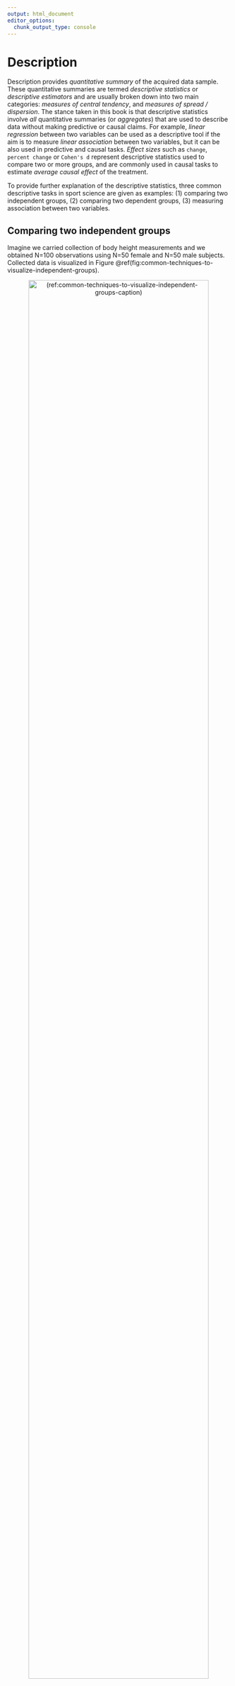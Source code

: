```yaml
---
output: html_document
editor_options: 
  chunk_output_type: console
---
```



# Description

Description provides *quantitative summary* of the acquired data sample. These quantitative summaries are termed *descriptive statistics* or *descriptive estimators* and are usually broken down into two main categories: *measures of central tendency*, and *measures of spread / dispersion*. The stance taken in this book is that descriptive statistics involve *all* quantitative summaries (or *aggregates*) that are used to describe data without making predictive or causal claims. For example, *linear regression* between two variables can be used as a descriptive tool if the aim is to measure *linear association* between two variables, but it can be also used in predictive and causal tasks. *Effect sizes* such as `change`, `percent change` or `Cohen's d` represent descriptive statistics used to compare two or more groups, and are commonly used in causal tasks to estimate *average causal effect* of the treatment.     

To provide further explanation of the descriptive statistics, three common descriptive tasks in sport science are given as examples: (1) comparing two independent groups, (2) comparing two dependent groups, (3) measuring association between two variables.  

## Comparing two independent groups

Imagine we carried collection of body height measurements and we obtained N=100 observations using N=50 female and N=50 male subjects. Collected data is visualized in Figure \@ref(fig:common-techniques-to-visualize-independent-groups). 

<div class="figure" style="text-align: center">
<img src="02-Description_files/figure-html/common-techniques-to-visualize-independent-groups-1.png" alt="(ref:common-techniques-to-visualize-independent-groups-caption)" width="90%" />
<p class="caption">(\#fig:common-techniques-to-visualize-independent-groups)(ref:common-techniques-to-visualize-independent-groups-caption)</p>
</div>
(ref:common-techniques-to-visualize-independent-groups-caption) **Common techniques to visualize independent groups observations**. Before any analysis takes place, it is always a good practice to visualize the data first. Ideally, we want to visualize the complete data set, rather than only provide descriptive summaries, such as means. **A.** Simple scatter-plot with jitter to avoid overlap between the points. **B.** Mean and standard deviation as error bars. **C.** Box-plot. Horizontal line represents median, or 50th percentile, whereas boxes represent 25th and 75th percentile. Vertical lines usually represent min and max, although they can extend up to 1.5xIQR (inter-quartile range) with point outside of that interval plotted as *outliers*. **D.** Violin plots representing double-side density plots with 25th, 50th and 75th percentile lines. **E.** Density plots indicating sample distribution. **F.** Raincloud plot [@allenRaincloudPlotsMultiplatform2019; @allenRaincloudplotsTutorialsCodebase2018] which combine kernel density plots as *clouds* with accompanying 25th, 50th and 75th percentile lines, mean±SD error bars and jittered points as *rain*

Commonly provided descriptive statistics for each group can be found in the Table \@ref(tab:common-descriptive-statistics-or-estimators). `Mean`, `median` and `mode` are common measures of central tendencies. *Standard deviation* (`SD`), *median absolute difference* (`MAD`), *inter-quartile range* (`IQR`), `min`, `max` and `range` are common measures of spread or dispersion. *Percent coefficient of variation* (`% CV`) is also a measure of dispersion, but *standardized*[^standardization_explanation] which allows comparison of variables that are on different scales. *Skewness* (`skew`) is usually described as a measure of a symmetry. A perfectly symmetrical data set will have a skewness of 0. `Kurtosis` measures the tail-heaviness of the distribution. More in depth discussion of descriptive estimators, particularly *robust estimators* [@rousseletDifferencesMeansRobust2017; @wilcoxDataAnalysesWhen2018; @wilcoxGuideRobustStatistical2017; @wilcoxIntroductionRobustEstimation2016] is beyond the topic of this short overview.

[^standardization_explanation]: *Standardization* is the process of putting different variables on the same scale. This allows for easier comparison, as well as graphing using a common axis. For example, variables are usually standardized by using Z-Score ($z_{i} = \frac{x_{i} - \overline{x}}{SD_{x}}$) which has a mean of zero and a standard deviation of 1.  

(ref:common-descriptive-statistics-or-estimators-caption) **Common descriptive statistics or estimators**


Table: (\#tab:common-descriptive-statistics-or-estimators)(ref:common-descriptive-statistics-or-estimators-caption)

|Estimator   |   Male| Female|
|:-----------|------:|------:|
|n           |  50.00|  50.00|
|mean (cm)   | 175.90| 163.18|
|SD (cm)     |   9.32|   8.20|
|% CV        |   5.30|   5.02|
|median (cm) | 176.30| 164.00|
|MAD (cm)    |   9.52|   8.86|
|IQR (cm)    |  11.24|  11.67|
|mode (cm)   | 176.26| 164.94|
|min (cm)    | 154.24| 145.59|
|max (cm)    | 193.90| 181.12|
|range (cm)  |  39.66|  35.53|
|skew        |   0.08|   0.08|
|kurtosis    |  -0.53|  -0.69|

### Sample `mean` as the simplest statistical model

In the [Introduction] of this book, statistical models are defined as "Small Worlds" or simplifications of the complex and uncertain reality. From this perspective, sample `mean` can be considered the simplest statistical model. With this estimator we are representing all of the data points with one quantitative summary (i.e. *aggregate*). However, how do we choose an estimate that represents the sample the best? Estimate that has the minimal *error* is selected as the *optimal* representative. Error is defined using a *loss function* that penalizes difference between the model estimate or prediction ($\hat{y_i}$) and observations ($y_i$) (Equation \@ref(eq:loss-function)). The difference between model prediction ($\hat{y_i}$) and observations ($y_i$) is called *residual*.


\begin{equation}
  Loss \: function = f(observed, predicted)
  (\#eq:loss-function)
\end{equation}


Two most common loss functions are *absolute loss* (also referred to as $L1$) (Equation \@ref(eq:absolute-loss)) and *quadratic loss* (also referred to as *squared errors* or $L2$) (Equation \@ref(eq:quadratic-loss)). Please refer to section [Sample `mean` as the simplest predictive model] in [Prediction] chapter for more examples.


\begin{equation}
  absolute \: loss = \mid{\hat{y_i} - y_i\mid}
  (\#eq:absolute-loss)
\end{equation}



\begin{equation}
  quadratic \: loss = (\hat{y_i} - y_i)^2
  (\#eq:quadratic-loss)
\end{equation}


*Cost function* is an *aggregate* of the loss function (Equation \@ref(eq:cost-function)). 


\begin{equation}
  Cost \: function = f(Loss \: function (observed, predicted))
  (\#eq:cost-function)
\end{equation}


Since loss function is defined on a data point (i.e. $y_i$), we need to aggregate losses into a single metric. This is done with a cost function, usually using `sum` or `mean`.

One such cost function is *root-mean-square-error* (`RMSE`) (Equation \@ref(eq:rmse-equation)). `RMSE` takes the square root of the mean of the quadratic loss (note the $(\hat{y_i} - y_i)^2$ in the `RMSE` equation, which represent quadratic loss). `RMSE` thus represents a measure of the *model fit*, or how good the model fits the data. Lower `RMSE` means lower error and thus a better fit.


\begin{equation}
  RMSE = \sqrt{\frac{1}{n}\Sigma_{i=1}^{n}(\hat{y_i} - y_i)^2}
  (\#eq:rmse-equation)
\end{equation}

By using body height data from the female group, we can *search* for a body height estimate that minimizes the `RMSE` (Figure \@ref(fig:sample-mean-as-the-simplest-statistical-model)). That body height estimate would be considered the best representative of the sample, and thus the simplest statistical model. 

<div class="figure" style="text-align: center">
<img src="02-Description_files/figure-html/sample-mean-as-the-simplest-statistical-model-1.png" alt="(ref:sample-mean-as-the-simplest-statistical-model-caption)" width="90%" />
<p class="caption">(\#fig:sample-mean-as-the-simplest-statistical-model)(ref:sample-mean-as-the-simplest-statistical-model-caption)</p>
</div>
(ref:sample-mean-as-the-simplest-statistical-model-caption) **Sample mean as the simplest statistical model.** **A.** Dashed line represents the estimate, in this case the `mean` of the sample. Vertical line represent residuals between estimate and observed values. **B.** Each estimate has a `RMSE` value. Central tendency estimate with the lowest `RMSE` value is the sample `mean`. **C.** Similar to panel A, this panel depicts residuals for a central tendency estimate with higher `RMSE`

As the result of this search, the body height estimate that minimizes the error is 163.18cm, and accompanying RMSE is equal to 8.12cm. As it can be read from the Table \@ref(tab:common-descriptive-statistics-or-estimators), this optimal body height estimate is equal to calculated sample `mean`. Standard deviation of the sample is equal to `RMSE`[^standard_deviation_vs_RMSE]. From statistical modeling perspective, sample mean can be considered sample estimate that minimizes the sample `SD`, and sample `SD` can be seen as the measure of the model fit. 

This search for the optimal estimate that minimizes the cost function can be expanded to other statistical models. For example, linear regression can be seen as a search for the line that minimizes `RMSE`. This approach of estimating model parameters or estimators belongs to the family of *ordinary least squares* (OLS) methods, although there are other approaches such as *maximum likelihood estimation* (MLE) which will be discussed in [Statistical inference] section [@foremanDataSmartUsing2014]. The solutions to some of these models can be found *analytically*[^mean_as_analytic_solution], but for some there is no analytic solution and *computational* approaches must be utilized. These computation approaches are referred to as *optimization algorithms*. The example given here involves only one parameter that needs to be optimized, in this case body height estimate, but real-life problems involve numerous parameters. The simple search through parameters *state-space* would take forever when it comes to problems involving more than only a few parameters. Algorithms that solve this computational problems are numerous, out of which the most popular ones are *gradient descent*, and *Markov Chain Monte-Carlo* (MCMC), which is utilized in *Bayesian inference* (will be discussed in [Bayesian perspective] section). 

[^mean_as_analytic_solution]: The analytic solution for the central tendency estimate that minimizes `SD` is, of course, the sample `mean` ($\frac{1}{n}\Sigma_{i=1}^{n}y_i$). 

The take-home message from this short interlude is that even the simple descriptive statistics can be seen as statistical models. 

If we take another cost function, for example *mean absolute error* (`MAE`) (Equation \@ref(eq:mae-equation)) and if we *optimize* so that the sample central tendency estimate minimizes MAE, we will get `median` estimator. 


\begin{equation}
  MAE = \frac{1}{n}\Sigma_{i=1}^{n}\mid{\hat{y_i} - y_i\mid}
  (\#eq:mae-equation)
\end{equation}


We will expand this discussion about loss functions, cost functions, and performance metrics in [Sample `mean` as the simplest predictive model] section. For more information please check the package *Metrics* [@R-Metrics] and the following references [@botchkarevNewTypologyDesign2019; @chaiRootMeanSquare2014; @willmottAdvantagesMeanAbsolute2005; @barronGeneralAdaptiveRobust2019]. 

[^standard_deviation_vs_RMSE]: As can be noticed, `RMSE` and `SD` are not exactly the same. This is because a sample `SD` equation uses $n-1$ instead of $n$: $SD = \sqrt{\frac{1}{n-1}\Sigma_{i=1}^{n}(y_i -\bar{y})^2}$, where $\bar{y}$ represents the `mean`. Remember that $\hat{y_i}$ represents the model estimate. In this case model estimate $\hat{y_i}$ and sample `mean` $\bar{y}$ are the same. Sample `SD` uses $n-1$ since this represents *unbiased* estimator of the *population* `SD`. More about this topic will be covered in [Statistical inference] section.  

### Effect Sizes

Besides describing groups, we are often interested in comparing them. In order to achieve this task, a collection of estimators termed *effect size statistics* are utilized. Effect size can be defined in a *narrow sense* or in a *broad sense*. Briefly, the narrow sense refers to a family of standardized measures such as `Cohen’s d`, while the broad sense refers to any measure of interest, standardized or not. The approach to effect size statistics in this book is thus in a broad sense of the definition, in which all group comparison estimators are considered effect sizes statistics. In order to estimate effect sizes, one group needs to be considered *baseline* or *control*. The most common effect size statistics can be found in the Table \@ref(tab:effect-size-statistics-for-estimating-differences-between-two-independent-groups) where female body height is considered baseline and compared with male body height. 

(ref:effect-size-statistics-for-estimating-differences-between-two-independent-groups-caption) **Effect size statistics for estimating differences between two independent groups**


Table: (\#tab:effect-size-statistics-for-estimating-differences-between-two-independent-groups)(ref:effect-size-statistics-for-estimating-differences-between-two-independent-groups-caption)

| Difference (cm)| SDdiff (cm)| % CVdiff| % Difference| Ratio| Cohen's d| CLES|  OVL|
|---------------:|-----------:|--------:|------------:|-----:|---------:|----:|----:|
|           12.73|       12.41|    97.55|          7.8|  1.08|      1.45| 0.85| 0.47|

`Difference`, or `mean difference` (`mean diff`) is calculated by subtracting group `means`. Using body height as an example, the `mean diff` between males and females is calculated by using the following equation \@ref(eq:mean-difference-equation):


\begin{equation}
  \begin{split}
    mean_{difference} &= mean_{males} - mean_{females} \\
    mean_{males} &= \frac{1}{n}\Sigma_{i=1}^{n}male_i  \\
    mean_{females} &= \frac{1}{n}\Sigma_{i=1}^{n}female_i
  \end{split}
  (\#eq:mean-difference-equation)
\end{equation}


`% CVdiff`, or percent coefficient of variation of the difference is the standard deviation of the difference (`SDdiff` - explained shortly) divided by `mean diff` (Equation \@ref(eq:diff-percent-cv-equation)):


\begin{equation}
  \%\;CV_{difference} = 100\times\frac{SD_{difference}}{mean_{difference}}
  (\#eq:diff-percent-cv-equation)
\end{equation}


`% Difference`, or `mean percent difference` is calculated by dividing `mean diff` with the `mean` of the baseline group, in this case the female group, multiplied by 100 (Equation \@ref(eq:percent-diff-equation)):


\begin{equation}
  mean_{\% difference} = 100\times\frac{mean_{difference}}{mean_{females}}
  (\#eq:percent-diff-equation)
\end{equation}


`Mean ratio`, as its name suggests, is simple ratio between the two `means` (Equation \@ref(eq:mean-ratio-equation)):


\begin{equation}
  mean_{ratio} = \frac{mean_{males}}{mean_{females}}
  (\#eq:mean-ratio-equation)
\end{equation}


`Cohen's d` represent standardized effects size and thus preferable effect size statistic. For this reason, `Cohen's d` is commonly written as ES, short of effect size. `Cohen's d` for the independent groups is calculated by dividing `mean diff` (Equation \@ref(eq:mean-difference-equation)) with `pooled standard deviation` (\@ref(eq:cohen-diff-equation)).


\begin{equation}
  Cohen's\;d = \frac{mean_{difference}}{SD_{pooled}}
  (\#eq:cohen-diff-equation)
\end{equation}


`Pooled standard deviation` represents *combined* standard deviations from two groups (Equation \@ref(eq:pooled-SD-equation)).


\begin{equation}
  SD_{pooled} = \sqrt{\frac{(n_{males} - 1) SD_{males}^2 + (n_{females} - 1) SD_{females}^2}{n_{males}+n_{females} - 2}}
  (\#eq:pooled-SD-equation)
\end{equation}


Why `Cohen's d` should be used instead of other effect size estimators can be demonstrated by a simple example, coming from a study by @buchheit3015Intermittent2014. In this study, authors examined the relationship between the performance in the *YoYo Intermittent Recovery Test Level 1* (YoYoIR1) and the *30-15 Intermittent Fitness Test* (30-15IFT), and compared the *sensitivity* of both tests to the training. Although this study used two dependent groups (Pre-training and Post-training), the rationale can be applied to the topic of estimating effect sizes between the two independent groups. Table \@ref(tab:perc-change-vs-cohensd) contains Pre-training results and the effect sizes estimated with `percent change`[^percent_change] and `Cohen's d`. 

[^percent_change]: `Percent change` is the same estimator as `percent difference`, but applied to difference between the two dependent groups (see section [Comparing dependent groups]).

Table: (\#tab:perc-change-vs-cohensd) **Training intervention effect sizes for YoYoIR1 and 30-15IFT.** Modified from @buchheit3015Intermittent2014

| Test     | Pre-training       | % Change | Cohen's d |
|:---------|:-------------------|---------:|----------:|
| YoYoIR1  | 1031 ± 257 m       | 35 %     | 1.2       |
| 30-15IFT | 17.4 ± 1.1 kmh^-1^ | 7 %      | 1.1       |

Since YoYoIR1 and 30-15IFT utilize different scales (total meters covered and velocity reached respectively), `percent change` estimator is not a good choice to compare the effect sizes between the two tests[^large_effects]. Since `Cohen's d` is standardized estimator, it should be used when comparing tests or measures that are at different scales. 

[^large_effects]: However, let's admit that we would rather report estimators of higher value, particularly if we are biased toward a specific test. "Athletes improved on average for 35%" sounds much more appealing than 7%, even if the effects estimated using `Cohen's d` are the same.

After estimating effect sizes, the question that naturally follows up is the question of *magnitude*. In other words - "how big is the effect?". Since `Cohen's d` is standardized estimator, it allows for establishment of qualitative magnitude thresholds. Based on the original work by Cohen [@cohenStatisticalPowerAnalysis1988], Hopkins [@hopkinsNewViewStatistics2006; @hopkinsProgressiveStatisticsStudies2009] suggested the following magnitudes of effect (Table (\@ref(tab:magnitudes-of-effect)). According to the Table (\@ref(tab:magnitudes-of-effect), the body height difference between males and females would be considered *large*, as well as changes in both YoYoIR1 and 30-15IFT. 

Table: (\#tab:magnitudes-of-effect) **Magnitudes of effect**

| Magnitude of effect |   Trivial   |   Small     |   Moderate    |   Large       |   Very Large   | Nearly Perfect |
|:--------------------|:-----------:|:-----------:|:-------------:|:-------------:|:--------------:|:--------------:|
| Cohen's d           |   0 - 0.2   |  0.2 - 0.6  |   0.6 - 1.2   |   1.2 - 2.0   |   2.0 - 4.0    |    > 4.0       |


`Cohen's d`, as well as associated magnitudes of effect, are commonly hard to interpret by non-statistically trained professionals (e.g. coaches). @mcgrawCommonLanguageEffect1992 suggested *common language effect size* (`CLES`) estimator instead, which could be more intuitive to understand. `CLES` represents the probability that an observation sampled at random from one group will be greater than an observation sampled at random from other group. For example, if we take random male and random female from our two groups and repeat that 100 times[^simulation_drawing], how many times a male would be taller than a female (Figure \@ref(fig:drawing-random-hundred-pairs))? 

[^simulation_drawing]: In other words, we are drawing 100 paired samples from the two independent groups. This makes the drawn 100 observations paired or dependent. 

<div class="figure" style="text-align: center">
<img src="02-Description_files/figure-html/drawing-random-hundred-pairs-1.png" alt="(ref:drawing-random-hundred-pairs-caption)" width="90%" />
<p class="caption">(\#fig:drawing-random-hundred-pairs)(ref:drawing-random-hundred-pairs-caption)</p>
</div>
(ref:drawing-random-hundred-pairs-caption) **Drawing random 100 pairs to estimate probability of males being taller than females.** **A.** Scatterplot of 100 pairs drawn at random from two samples. Since we are comparing paired males and females, lines can be drawn between each of 100 draws. Blue line indicates taller male, while orange line indicates taller female. **B.** Distribution of the difference between males and females for each of 100 pairs drawn

By using simple counting from 100 random paired samples, males are taller in 85 cases, or 85%. By using probability, that is equal to 0.85. In other words, if I blindfoldedly, randomly select a male and a female from the two groups and if I bet that the male is taller, I would be correct 85% of the time.  

`CLES` can be estimated using *brute-force* computational method, or *algebraic* method. Brute-force method involves generating all possible pair-wise combinations from two groups, and in our example that is equal to $50 \times 50 = 2500$ cases, and then simply counting in how many cases males are taller than females. This method can become very computationally intensive for groups with large sample number. Algebraic method, on the other hand, assumes normal distribution of the observations in the groups, and estimates *standard deviation of the difference* (`SDdiff`) (Equation \@ref(eq:sd-diff)). Note that standard deviation of the all pairwise differences estimated with brute-force method would be very similar to algebraically derived `SDdiff`. 


\begin{equation}
  SD_{difference} = \sqrt{SD_{males}^{2} + SD_{females}^{2}}
  (\#eq:sd-diff)
\end{equation}


Algebraically, `CLES` is then derived assuming normal distribution (where mean of the distribution is equal to `mean diff` between the groups, and standard deviation of the distribution is equal to `SDdiff`) by calculating probability of the difference scores higher than zero (see Figure \@ref(fig:drawing-random-hundred-pairs)B for a visual representation). Table \@ref(tab:effect-size-statistics-for-estimating-differences-between-two-independent-groups) contains algebraically computed CLES estimate.  

`CLES` equivalent is utilized as a performance metric in class prediction tasks, termed *area under curve* (`AUC`), where 0.5 is a predictive performance equal to a random guess, and 1 is perfect predictive separation between the two classes [@jamesIntroductionStatisticalLearning2017; @kuhnAppliedPredictiveModeling2018]. 

*Overlap* (`OVL`) estimator represents the overlap between the two sample distributions. Providing that samples are identical, the `OVL` is equal to 1. Providing there is complete separation between the two samples, then `OVL` is equal to 0 (Figure \@ref(fig:Cohen-CLES-OVL)A). `OVL` can be estimated with brute-force computational methods (which doesn't make assumptions regarding sample distribution) and with algebraic methods that make normality assumptions. 

Since `Cohen's d`, `CLES` and `OVL` are mathematically related, it is possible to convert one to another (assuming normal distribution of the samples and equal `SD` between the two groups for the `OVL` estimation). Figure \@ref(fig:Cohen-CLES-OVL)B depicts relationship between the `Cohen's d`, `CLES`, and `OVL`. Figure \@ref(fig:Cohen-CLES-OVL)C depicts relationship between the `CLES` and `OVL`.

<div class="figure" style="text-align: center">
<img src="02-Description_files/figure-html/Cohen-CLES-OVL-1.png" alt="(ref:Cohen-CLES-OVL-caption)" width="90%" />
<p class="caption">(\#fig:Cohen-CLES-OVL)(ref:Cohen-CLES-OVL-caption)</p>
</div>
(ref:Cohen-CLES-OVL-caption) **Relationship between the `Cohen's d`, `CLES`, and `OVL`.** **A.** Visual display of the samples of varying degrees of separations, and calculated `Cohen's d`, `CLES`, and `OVL`. **B.** Relationship between the `CLES` and `OVL` to the `Cohen's d`. **C.** Relationship between the `CLES` and `OVL`

Table \@ref(tab:magnitudes-of-effect-CLES-OVL) contains `Cohen's d` magnitudes of effect with accompanying estimated `CLES` and `OVL` thresholds.  

Table: (\#tab:magnitudes-of-effect-CLES-OVL) **Magnitudes of effect for `CLES` and `OVL` estimated using `Cohen's d`**

| Magnitude of effect |   Trivial   |   Small     |   Moderate    |   Large       |   Very Large   | Nearly Perfect |
|:--------------------|:-----------:|:-----------:|:-------------:|:-------------:|:--------------:|:--------------:|
| Cohen's d           |  0.0 - 0.2  |  0.2 - 0.6  |   0.6 - 1.2   |   1.2 - 2.0   |   2.0 - 4.0    |    > 4.0       |
| CLES                | 0.50 - 0.56 | 0.56 - 0.66 |  0.66 - 0.80  |  0.80 - 0.92  |  0.92 - 1.00   |      1.00      |
| OVL                 | 1.00 - 0.92 | 0.92 - 0.76 |  0.76 - 0.55  |  0.55 - 0.32  |  0.32 - 0.05   |      0.00      |
\bigskip

### The Smallest Effect Size Of Interest

According to @cohenStatisticalPowerAnalysis1988, the qualitative magnitude thresholds from Table \@ref(tab:magnitudes-of-effect-CLES-OVL) are "arbitrary conventions, recommended for use only when no better basis for estimating the effect size is available" (p. 12). But what if practitioners *a priori* know what is the *minimal important* effect size and are interested in judging the *practical* or *clinical significance* [@sainaniClinicalStatisticalSignificance2012] of the results (in this case difference between the groups)? In other words, the *smallest effect size of interest* (SESOI)[^SESOI_ROPE].

[^SESOI_ROPE]: Other term for SESOI that is commonly used is *region of practical equivalence* (ROPE) [@kruschkeBayesianDataAnalysis2018; @kruschkeBayesianNewStatistics2018].

There is no single way to approach definition and estimation of SESOI, but it usually tends to be based on either the known *measurement error* (ME) (e.g. the minimum *detectable* effect size), or the effect size that is large enough to be practically meaningful (e.g. the minimal *important* difference, or the smallest worthwhile change) [@anvariUsingAnchorBasedMethods2019; @hopkinsHowInterpretChanges2004; @hopkinsIndividualResponsesMade2015; @kingPointMinimalImportant2011; @lakensEquivalenceTestingPsychological2018; @turnerDataAnalysisStrength2015; @swintonStatisticalFrameworkInterpret2018; @caldwellBasicStatisticalConsiderations2019]. In this book, statistical models and estimators that utilize SESOI are referred to as *magnitude-based*. 

To introduce magnitude-based estimators, consider ±2.5cm to be body height SESOI[^SESOI_Range], or the difference that would be practically significant. In other words, individuals with height difference within ±2.5cm would be considered practically equivalent (from the minimal important effect perspective), or it might be hard to detect this difference with a quick glance (from minimum detectable effect perspective). 

[^SESOI_Range]: SESOI has two thresholds: *lower* and *upper*, or negative and positive. In this example these thresholds are -2.5cm and +2.5cm. This makes SESOI range equal to 5cm, which is calculated as $SESOI_{upper} - SESOI_{lower}$. This range can also be referred to as *equivalence range*.

The simplest magnitude-based statistics would be `mean diff` divided by SESOI (`Difference to SESOI`) (Equation \@ref(eq:diff-to-SESOI)). This estimator, similar to other standardized estimators (e.g. `Cohen's d`) allows comparison of variables at different scales, but it would also give more insight into differences from practical significance perspective. 


\begin{equation}
  Difference\;to\;SESOI = \frac{mean_{difference}}{SESOI_{upper} - SESOI_{lower}}
  (\#eq:diff-to-SESOI)
\end{equation}


Second magnitude-based statistic is `SDdiff` divided by SESOI (`SDdiff to SESOI`) (Equation \@ref(eq:SD-diff-to-SESOI)). This estimator, similar to `% CVdiff`, would answer how variable are the differences compared to SESOI.   

\begin{equation}
  SDdiff\;to\;SESOI = \frac{SD_{difference}}{SESOI_{upper} - SESOI_{lower}}
  (\#eq:SD-diff-to-SESOI)
\end{equation}


Similarly, `CLES` estimator can become magnitude-based by utilizing SESOI. Rather than being interested in probability of a random male being taller than a random female (out of the two sample groups), we might be interested in estimating how probable are *lower*, *equivalent*, and *higher* (or usually defined as *harmful*, *trivial*, and *beneficial*) differences defined by SESOI. Practically equivalent (trivial) differences are differences ranging from $SESOI_{lower}$ to $SESOI_{upper}$, while everything over $SESOI_{upper}$ is higher (or beneficial) difference and everything lower than $SESOI_{lower}$ is lower (or harmful) difference. 

Using brute-force computational method and drawing all pair-wise combinations from the two groups (50x50 = 2500 cases), and using ±2.5cm SESOI as a *practically equivalent* difference[^symmetrical_SESOI], we can estimate probabilities of lower (`pLower`), equivalent (`pEquivalent`) and higher difference (`pHigher`) by calculating *proportion* of cases within each magnitude band (Figure \@ref(fig:pairwise-comparison)). 

[^symmetrical_SESOI]: It is assumed here that SESOI is *symmetrical* in both positive and negative directions. This makes the equivalent difference ranging from -2.5cm to +2.5cm. SESOI doesn't necessary needs to be symmetrical in both positive and negative directions.

<div class="figure" style="text-align: center">
<img src="02-Description_files/figure-html/pairwise-comparison-1.png" alt="(ref:pairwise-comparison-caption)" width="90%" />
<p class="caption">(\#fig:pairwise-comparison)(ref:pairwise-comparison-caption)</p>
</div>
(ref:pairwise-comparison-caption) **Pairwise comparison of males and females to estimate probability of lower, equivalent, and higher magnitude of difference. A.** Scatterplot of all pair-wise combinations (50x50 = 2500), drawn at random out of two samples. Since we are comparing paired males and females, lines can be drawn between each of 2500 draws. Blue line indicates males taller than females higher than SESOI, equivalent lines indicates pairs with a height difference less or equal to SESOI, while orange line indicates females taller than males higher than SESOI. **B.** Distribution of the differences between males and females for all 2500 pair-wise combinations. Grey band indicates SESOI. Surface of the distribution over SESOI (blue color) indicates probability of randomly selected male being taller than a randomly selected female (`pHigher`), with a height difference of at least SESOI magnitude. Surface of the distribution under SESOI (orange color) indicates probability of randomly selected female being taller than a randomly selected female (`pLower`), with a height difference of at least SESOI magnitude. Grey surface area indicates probability of randomly selecting male and female with a height difference within SESOI band (`pEquivalent`)

Table \@ref(tab:table-magnitude-based-diff) contains estimated probabilities of observing lower, equivalent, and higher differences in height between the randomly selected male and female using brute-force computational method and algebraic method. These estimates answer the following question "If I compare random male and random female from my sample, how probable are lower/equivalent/higher magnitudes of difference in height?". Asking such a magnitude-based question regarding the random individual difference represents a form of prediction question and predictive task. In this book, such questions are answered with *magnitude-based prediction* approaches. 

(ref:table-magnitude-based-diff-caption) **Estimated probabilities of observing lower, equivalent, and higher differences in height**


Table: (\#tab:table-magnitude-based-diff)(ref:table-magnitude-based-diff-caption)

|Method      | pLower| pEquivalent| pHigher|
|:-----------|------:|-----------:|-------:|
|brute-force |  0.110|       0.096|   0.794|
|algebraic   |  0.111|       0.095|   0.794|

It is common to represent means as *systematic component* or *fixed effect* (e.g. `mean difference`), and variability around the mean (i.e. `SDdiff`) as *stochastic component* or *random effect*. It is unfortunate that the common statistical modeling and analysis, particularly in sport science, takes the stance of approaching and treating between-individual variation as *random error*. The approach suggested in this book complements *group-based* or *average-based* statistics with magnitude-based predictions that aim to help in answering individual-based questions, common to sport practitioners. Table \@ref(tab:magnitude-based-estimators-diff) contains discussed magnitude-based estimators that can complement common effect size statistics (Table \@ref(tab:effect-size-statistics-for-estimating-differences-between-two-independent-groups)) when comparing two independent groups. 

(ref:magnitude-based-estimators-diff-caption) **Magnitude-based effect size statistics for estimating difference between two independent groups**


Table: (\#tab:magnitude-based-estimators-diff)(ref:magnitude-based-estimators-diff-caption)

| SESOI lower (cm)| SESOI upper (cm)| Difference to SESOI| SDdiff to SESOI| pLower| pEquivalent| pHigher|
|----------------:|----------------:|-------------------:|---------------:|------:|-----------:|-------:|
|             -2.5|              2.5|                2.55|            2.48|   0.11|        0.09|    0.79|

## Comparing dependent groups

As an example of dependent or paired groups descriptive analysis, let's consider the simple *Pre-test* and *Post-test* design. We have given training intervention to a group of N=20 males involving bench-press training. Training intervention involved performing bench pressing two times a week for 16 weeks. One-repetition-maximum (1RM) in the bench press was performed before (Pre-test) and after (Post-test) training intervention. Table \@ref(tab:bench-press-1RM-pre-post) contains individual Pre-test and Post-test scores, as well as the Change in the bench press 1RM. 

(ref:bench-press-1RM-pre-post-caption) **Individual Pre and Post scores, as well as Change in the bench press 1RM**


Table: (\#tab:bench-press-1RM-pre-post)(ref:bench-press-1RM-pre-post-caption)

|Athlete    | Pre-test (kg)| Post-test (kg)| Change (kg)|
|:----------|-------------:|--------------:|-----------:|
|Athlete 01 |        111.80|         121.42|        9.62|
|Athlete 02 |         95.95|         102.13|        6.18|
|Athlete 03 |        105.87|         125.56|       19.69|
|Athlete 04 |         98.79|         109.67|       10.87|
|Athlete 05 |         95.81|         108.11|       12.30|
|Athlete 06 |         95.27|          92.67|       -2.60|
|Athlete 07 |         97.75|         106.03|        8.28|
|Athlete 08 |        106.50|         109.51|        3.01|
|Athlete 09 |         80.62|          95.96|       15.34|
|Athlete 10 |        100.40|          94.30|       -6.11|
|Athlete 11 |         82.71|          78.91|       -3.80|
|Athlete 12 |        102.89|          93.98|       -8.91|
|Athlete 13 |         91.34|         105.21|       13.87|
|Athlete 14 |        111.14|         108.07|       -3.07|
|Athlete 15 |         95.13|          96.01|        0.88|
|Athlete 16 |        109.12|         112.12|        3.00|
|Athlete 17 |         91.87|         103.41|       11.54|
|Athlete 18 |         92.16|         103.93|       11.77|
|Athlete 19 |        108.88|         119.72|       10.84|
|Athlete 20 |         97.94|          95.91|       -2.03|

The results of this simple Pre-test and Post-test design can be described in multiple ways. Here, I will present the three most common approaches. 

### Describing groups as independent

The simplest analysis involve descriptive statistics assuming groups as independent. Table \@ref(tab:bench-press-data-independent-summary) contains descriptive statistics applied to Pre-test, Post-test and Change scores as independent. Figure \@ref(fig:bench-press-pre-post-raincloud) visualizes the scores using three raincloud plots.  

(ref:bench-press-data-independent-summary-caption) **Descriptive analysis of the Pre-test, Post-test, and Change as independent samples**


Table: (\#tab:bench-press-data-independent-summary)(ref:bench-press-data-independent-summary-caption)

|Estimator   | Pre-test| Post-test| Change|
|:-----------|--------:|---------:|------:|
|n           |    20.00|     20.00|  20.00|
|mean (kg)   |    98.60|    104.13|   5.53|
|SD (kg)     |     8.70|     11.08|   8.05|
|% CV        |     8.83|     10.64| 145.46|
|median (kg) |    97.84|    104.57|   7.23|
|MAD (kg)    |     8.64|     11.94|   8.46|
|IQR (kg)    |    11.64|     13.60|  13.77|
|mode (kg)   |    96.49|    105.76|  10.78|
|min (kg)    |    80.62|     78.91|  -8.91|
|max (kg)    |   111.80|    125.56|  19.69|
|range (kg)  |    31.18|     46.64|  28.60|
|skew        |    -0.26|     -0.05|  -0.16|
|kurtosis    |    -0.73|     -0.28|  -1.28|

<div class="figure" style="text-align: center">
<img src="02-Description_files/figure-html/bench-press-pre-post-raincloud-1.png" alt="(ref:bench-press-pre-post-raincloud-caption)" width="90%" />
<p class="caption">(\#fig:bench-press-pre-post-raincloud)(ref:bench-press-pre-post-raincloud-caption)</p>
</div>
(ref:bench-press-pre-post-raincloud-caption) **Raincloud plots of the Pre-test, Post-test and Change scores in the bench press 1RM. A. **Distribution of the Pre-test and Post-test scores. **B.** Distribution of the Change score


### Effect Sizes

Table \@ref(tab:change-effect-size) contains the most common effect size estimators utilized when describing change in the Pre-Post paired design. The terminology utilized in this book differentiates between the *difference* which is used in independent groups and the *change* which is used in paired or dependent groups

(ref:change-effect-size-caption) **Effect size statistics for estimating change in two dependent groups**


Table: (\#tab:change-effect-size)(ref:change-effect-size-caption)

| Change (kg)| SDchange (kg)| % CVchange| % Change| Ratio| Cohen's d| CLES|  OVL|
|-----------:|-------------:|----------:|--------:|-----:|---------:|----:|----:|
|        5.53|          8.05|     145.46|     5.75|  1.06|      0.64| 0.65| 0.75|

`Change`, or `mean change` is calculated by taking average of the change score (Equation \@ref(eq:mean-change-equation)). Change score is simple difference between Pre-test and Post-test.


\begin{equation}
  \begin{split}
    mean_{change} &= \frac{1}{n}\Sigma_{i=1}^{n}(post_{i}-pre_{i}) \\
    mean_{change} &= \frac{1}{n}\Sigma_{i=1}^{n}change_{i} \\
    change_{i} &= post_{i}-pre_{i}
  \end{split}
  (\#eq:mean-change-equation)
\end{equation}


`SDchange`, or standard deviation of the change is a simple standard deviation of the change (Equation \@ref(eq:SD-change-equation)). It represents a measure of dispersion of the change scores.


\begin{equation}
  SD_{change} = \sqrt{\frac{1}{n-1}\Sigma_{i=1}^{n}(change_i -mean_{change})^2}
  (\#eq:SD-change-equation)
\end{equation}


`% CVchange`, or percent coefficient of variation of the change is the `SDchange` divided by `mean change` (Equation \@ref(eq:CV-change-coeff)).


\begin{equation}
  \%\;CV_{change} = 100\times\frac{SD_{change}}{mean_{change}}
  (\#eq:CV-change-coeff)
\end{equation}


`% Change`, or `Mean percent change` is calculated by taking a mean of the ratio between the change and the Pre-test, multiplied by 100 (Equation \@ref(eq:percent-change-equation)).


\begin{equation}
  mean_{\% change} = 100\times\frac{1}{n}\Sigma_{i}^{n}\frac{change_{i}}{pre_{i}}
 (\#eq:percent-change-equation)
\end{equation}


`Mean ratio` represents mean of the Post-test to Pre-test scores ratios (Equation \@ref(eq:mean-ratio-paired-equation)).


\begin{equation}
  mean_{ratio} = \frac{1}{n}\Sigma_{i}^{n}\frac{post_{i}}{pre_{i}}
  (\#eq:mean-ratio-paired-equation)
\end{equation}


`Cohen's d` represents standardized effect size of the change. In the paired design, `Cohen's d` is calculated by dividing `mean change` with standard deviation of the Pre-test scores (`SDpre`) (Equation \@ref(eq:cohens-d-paired)).


\begin{equation}
  Cohen's\;d = \frac{mean_{change}}{SD_{pre}}
  (\#eq:cohens-d-paired)
\end{equation}


`CLES` for the paired groups represents probability of observing positive change. `OVL`, equally to the independent groups, represents overlap between the Pre-test and Post-test scores.  

Magnitude-based effect size estimators involve the use of SESOI and can be found on Table \@ref(tab:change-MB-stats). Similarly to magnitude-based effect size estimators with the independent groups, magnitude-based effect size estimators with the paired group involve `Change to SESOI`, `SDchange to SESOI` as well as proportions of lower (`pLower`), equivalent (`pEquivalent`) and higher (`pHigher`) change scores.    

(ref:change-MB-stats-caption) **Magnitude-based effect size statistics for estimating change between two dependent groups**


Table: (\#tab:change-MB-stats)(ref:change-MB-stats-caption)

|SESOI (kg) | Change to SESOI| SDchange to SESOI| pLower| pEquivalent| pHigher|
|:----------|---------------:|-----------------:|------:|-----------:|-------:|
|±5         |            0.55|              0.81|    0.1|        0.37|    0.53|

Figure \@ref(fig:bench-press-pair-change) depicts visually how proportions of lower, equivalent, and higher change scores are estimated. Same as with two independent groups, these proportions can be estimated using the brute-force method (i.e. simple counting of the change scores withing lower, trivial, and higher zones), or algebraic where `SDchange` is utilized and assumption of the normally distributed change scores is made. 

<div class="figure" style="text-align: center">
<img src="02-Description_files/figure-html/bench-press-pair-change-1.png" alt="(ref:bench-press-pair-change-caption)" width="90%" />
<p class="caption">(\#fig:bench-press-pair-change)(ref:bench-press-pair-change-caption)</p>
</div>
(ref:bench-press-pair-change-caption) **Visual analysis of the dependent groups scores using SESOI. A. **Scatter plot of Pre-test and Post-test scores. Green line indicates change higher than SESOI upper, grey line indicates change within SESOI band, and red line indicates negative change lower than SESOI lower. **B.** Distribution of the change scores. Green area represents proportion of change scores higher than SESOI upper, red area represents proportion of negative change scores lower than SESOI lower, and grey area indicates equivalent change, which is within SESOI band

It might be tempting to claim that this intervention is *causing* changes in the bench press 1RM, but we should be vary of doing that. It is important to keep in mind that the effect size estimators are used only descriptively without any causal connotation. To make causal claims, further criteria needs to be taken into account. This is discussed in more details in the [Causal inference] section of this book. 

## Describing relationship between two variables

So far, we have dealt with single variable descriptive statistics. However, we are often interested in relationship or *association* between two variables. One of these variables takes the role of the *dependent variable* (*outcome* or *target variable*) and the other of the *independent variable* (or *predictor variable*).

Let's assume we tested N=30 female soccer athletes by using two tests: (1) YoYoIR1 test (expressed in meters), and (2) *maximum aerobic speed* (MAS) test (expressed in km/h)[^YOYO_MAS_ROUNDING]. Variables in this example represent observations in each test (Table \@ref(tab:yoyo-mas-results)). 

[^YOYO_MAS_ROUNDING]: Since YoYoIR1 test is performed in 2x20m shuttles, the minimal increment is equal to 40m. For the MAS test the minimal increment is 0.5km/h.

(ref:yoyo-mas-results-caption) **Results of YoYoIR1 and MAS tests for N=30 female soccer athletes**


Table: (\#tab:yoyo-mas-results)(ref:yoyo-mas-results-caption)

|Athlete    | YoYoIR1 (m)| MAS (km/h)|
|:----------|-----------:|----------:|
|Athlete 01 |        1640|       15.5|
|Athlete 02 |        1080|       15.0|
|Athlete 03 |        1440|       15.0|
|Athlete 04 |        1200|       15.0|
|Athlete 05 |         960|       14.5|
|Athlete 06 |        1120|       15.0|
|Athlete 07 |        1000|       14.5|
|Athlete 08 |        1440|       15.0|
|Athlete 09 |         640|       14.0|
|Athlete 10 |        1360|       15.0|
|Athlete 11 |         760|       14.5|
|Athlete 12 |        1240|       15.0|
|Athlete 13 |        1000|       15.0|
|Athlete 14 |        1600|       15.5|
|Athlete 15 |        1160|       15.0|
|Athlete 16 |        1520|       15.0|
|Athlete 17 |        1000|       14.5|
|Athlete 18 |        1000|       14.5|
|Athlete 19 |        1480|       15.5|
|Athlete 20 |        1280|       15.0|
|Athlete 21 |        1200|       14.5|
|Athlete 22 |        1200|       14.5|
|Athlete 23 |        1200|       15.0|
|Athlete 24 |        1120|       14.5|
|Athlete 25 |        1560|       15.5|
|Athlete 26 |        1120|       14.5|
|Athlete 27 |        1640|       15.5|
|Athlete 28 |        1280|       15.0|
|Athlete 29 |        1040|       14.5|
|Athlete 30 |         880|       14.0|

Descriptive statistics for YoYoIR1 and MAS test results can be found in the Table \@ref(tab:yoyo-mas-descriptive-stats). 

(ref:yoyo-mas-descriptive-stats-caption) **Descriptive statistics for YoYoIR1 and MAS test results**


Table: (\#tab:yoyo-mas-descriptive-stats)(ref:yoyo-mas-descriptive-stats-caption)

|Estimator | YoYoIR1|   MAS|
|:---------|-------:|-----:|
|n         |   30.00| 30.00|
|mean      | 1205.33| 14.85|
|SD        |  255.96|  0.42|
|% CV      |   21.24|  2.82|
|median    | 1200.00| 15.00|
|MAD       |  296.52|  0.74|
|IQR       |  410.00|  0.50|
|mode      | 1131.68| 15.00|
|min       |  640.00| 14.00|
|max       | 1640.00| 15.50|
|range     | 1000.00|  1.50|
|skew      |   -0.02| -0.11|
|kurtosis  |   -0.68| -0.72|

Visual analysis in Figure \@ref(fig:yoyo-mas-simple-scatterplot) depicts the association between these two tests using scatter plot. 
<div class="figure" style="text-align: center">
<img src="02-Description_files/figure-html/yoyo-mas-simple-scatterplot-1.png" alt="(ref:yoyo-mas-simple-scatterplot-caption)" width="90%" />
<p class="caption">(\#fig:yoyo-mas-simple-scatterplot)(ref:yoyo-mas-simple-scatterplot-caption)</p>
</div>
(ref:yoyo-mas-simple-scatterplot-caption) **Scatter plot between two variables. **Dashed line represents linear regression line

Table \@ref(tab:common-estimators-association) contains common estimators of the association between two variables. All estimators except *maximum information coefficient* (`MIC`) [@albaneseMinervaMinepyEngine2012; @reshefDetectingNovelAssociations2011] assumes linear relationship between two variables. It is thus important to visually analyze the association (see Figure \@ref(fig:yoyo-mas-simple-scatterplot)) before trusting numerical estimators. 

(ref:common-estimators-association-caption) **Common estimators of the association between two variables**


Table: (\#tab:common-estimators-association)(ref:common-estimators-association-caption)

| Pearson r| R-squared|  MIC|
|---------:|---------:|----:|
|      0.86|      0.74| 0.55|

The *Pearson product-moment correlation coefficient* (`Pearson's r`) is a measure of the strength of the linear relationship between two variables (Equation \@ref(eq:pearson-r)).


\begin{equation}
  r = \frac{{}\sum_{i=1}^{n} (x_i - \overline{x})(y_i - \overline{y})}
  {\sqrt{\sum_{i=1}^{n} (x_i - \overline{x})^2(y_i - \overline{y})^2}}
  (\#eq:pearson-r)
\end{equation}


`Pearson's r` is standardized measure that can take values ranging from -1 to +1, where 0 indicates no relationship, and -1 and +1 indicates perfect relationship. Negative `Pearson's r` value represents negative association (i.e. as one variable increases the other decreases), while positive `Pearson's r` value represents positive association (i.e., as one variable increases so does the other).

`R-squared` ($R^2$) represents *variance explained*, i.e. how much the *model* explains variance in the target variable. In this example the model is *linear regression*. `R-squared` is standardized measure of association that can take values ranging from zero (no association, or no variance explained) to 1 (perfect association, or all variance explained). `R-squared`, as its name suggests, represents Pearson's r squared, but for more complex models it can be calculated using variances or *mean squares* (`MS`) (Equation \@ref(eq:pearson-r)):


\begin{equation}
  \begin{split}
    R^2 &= \frac{MS_{model}}{MS_{total}} \\
    MS_{model} &= \frac{1}{n}\Sigma_{i=1}^{n}(\hat y_i - \overline y)^2 \\
    MS_{total} &= \frac{1}{n}\Sigma_{i=1}^{n}(y_i - \overline y)^2
  \end{split}
  (\#eq:r-squared)
\end{equation}


*Maximal information coefficient* (`MIC`) is a novel measure of the strength of the linear or non-linear association between two variables and belongs to the *maximal information-based non-parametric exploration* (MINE) class of statistics [@albaneseMinervaMinepyEngine2012; @reshefDetectingNovelAssociations2011]. `MIC` is standardized measure of association that can take values ranging from zero (no association) to 1 (perfect association). As opposed to `Pearson r`, `MIC` can *pick up* non-linear association between two variables. 

Statistical model, or *machinery* underlying `Pearson r` and `R-squared` is linear regression. Similar to a sample `mean` (see section [Sample `mean` as the simplest statistical model]), linear regression can be seen as *optimization algorithm* that tries to find a line that passes through the data with the minimal error [^OLS_MLE]. A solution to this problem can be found computationally or analytically[^COMP_VS_ANALYTIC]. Either way, the *coefficients* (or *parameters*) that need to be estimated in this example with two variables are `intercept` ($\hat{\beta}_0$), `slope  coefficient` ($\hat{\beta}_1$), and *residual error* ($\hat{\epsilon}$) (Equation \@ref(eq:linear-equation)).

[^OLS_MLE]: This approach, as already explained, belongs to the OLS approach. On the other hand, MLE tries to find a line that maximizes likelihood of the data. 

[^COMP_VS_ANALYTIC]: The benefit of using *squared errors* in OLS approaches, is that this *optimization* (or the search for parameters that minimize `RMSE` as a cost function in this case) can be done analytically. One of the drawbacks of using squared errors (or squared residuals) is sensitivity to *outliers*. Other regression approaches, such as *quantiles regression* or *ordinary least products* (OLP) for example, use different loss and cost functions. OLP regression will be utilized in the [Reliability] section of the book. 


\begin{equation}
  \hat{y}_i = \hat{\beta}_0 + \hat{\beta}_1 x_i + \hat{\epsilon}
  (\#eq:linear-equation)
\end{equation}


Table \@ref(tab:linear-reg-estimates) contains estimates for `intercept`, `slope`, and residual error. Residual error ($\epsilon$) is estimated by using *residual standard error* (`RSE`), which is similar to already discussed `RMSE`, but rather than dividing sum of square errors by $n$ observations, it is divided by $n-p$ (Equation \@ref(eq:rse-equation)). The $p$ is the number of model parameters, in this case 2 (`intercept` and one `slope coefficient`). 


\begin{equation}
  RSE = \sqrt{\frac{1}{n-p}\Sigma_{i=1}^{n}(y_i -\hat{y_i})^2}
  (\#eq:rse-equation)
\end{equation}


(ref:linear-reg-estimates-caption) Linear regression estimates for `intercept`, `slope coefficient`, and `RSE` when MAS is the target variable an YoYoIR1 is the predictor


Table: (\#tab:linear-reg-estimates)(ref:linear-reg-estimates-caption)

| Intercept (km/h)|  Slope| RSE (km/h)|
|----------------:|------:|----------:|
|            13.16| 0.0014|       0.22|

Estimated parameters in the Table \@ref(tab:linear-reg-estimates) can be written using the linear equation format (Equation \@ref(eq:mas-equation)).


\begin{equation}
  MAS = 13.16 + 0.0014 \times YoYoIR1 \pm 0.22 \: km/h
  (\#eq:mas-equation)
\end{equation}


Slope coefficient of 0.0014 can be interpreted the following way: if YoYoIR1 increases by 500m, then MAS would increase by 500 x 0.0014 or 0.7km/h.   

Although measures of association between two variables, such as `Pearson's r` and `R-squared`, are symmetrical (meaning it doesn't matter which variable is predictor or target), one cannot reverse the linear regression equation to get YoYoIR1 from MAS as done in the Equation \@ref(eq:rse-equation). 


\begin{equation}
  \begin{split}
    MAS &= \hat{\beta}_0 + \hat{\beta}_1 \times YoYoIR1 \\
    YoYoIR1 &= \frac{-\hat{\beta}_0 + MAS}{\hat{\beta}_1} \\
    YoYoIR1 &= -\frac{\hat{\beta}_0}{\hat{\beta}_1} + \frac{1}{\hat{\beta}_1}\times MAS \\
    YoYoIR1 &= -9385.59 + 713.19 \times MAS
  \end{split}
  (\#eq:reverse-linear-equation)
\end{equation}


It can be seen that the reverse parameters from \@ref(eq:rse-equation) differ from the parameters in the Table \@ref(tab:reverse-estimates-table) which are estimated using YoYoIR1 as the target variable an MAS as the predictor variable. 

(ref:reverse-linear-reg-estimates-caption) Linear regression estimates for `intercept`, `slope coefficient`, and `RSE` when YoYoIR1 is the target variable an MAS is the predictor


Table: (\#tab:reverse-estimates-table)(ref:reverse-linear-reg-estimates-caption)

| Intercept (m)|  Slope| RSE (m)|
|-------------:|------:|-------:|
|      -6589.82| 524.93|  133.84|

This difference between reversed parameters and correctly estimated can be visually seen as non-identical linear regression lines in the Figure \@ref(fig:reverse-linear). 

<div class="figure" style="text-align: center">
<img src="02-Description_files/figure-html/reverse-linear-1.png" alt="(ref:reverse-linear-caption)" width="90%" />
<p class="caption">(\#fig:reverse-linear)(ref:reverse-linear-caption)</p>
</div>
(ref:reverse-linear-caption) **Regression line differs depending which variable is target or the outcome variable. **Dashed grey line represents regression line when MAS is the target variable. Grey line represents regression line when YoYoIR1 is the target variable. Since they are not identical, one cannot reverse the equation to predict YoYoIR1 from MAS score, when such equation is estimated by predicting MAS from YoYoIR1

Unfortunately, this is common practice in sport science. Rather than reversing parameters, one needs to fit, in this case, linear regression model again with the properly defined target and predictor variables. In certain scenarios, such as [Reliability] analysis, we do not know which variable represents predictor and which represents target or outcome. For this reason, different approaches to regression, such as *ordinary least products* (OLP) are utilized [@ludbrookLinearRegressionAnalysis2010; @ludbrookPrimerBiomedicalScientists2012; @ludbrookSPECIALARTICLECOMPARING1997; @ludbrookStatisticalTechniquesComparing2002; @mullineauxAssessmentBiasComparing1999]. These topics will be covered in the second part of this book.  

### Magnitude-based estimators

Similarly to independent and dependent group analysis, with association we might be interested in the practical significance of the results. In order to judge results from practical significance perspective, we need to define SESOI of both variables (i.e. YoYoIR1 and MAS). Using minimal test increment, SESOI for the YoYoIR1 test is defined as ±40m, and SESOI for the MAS test is defined as ±0.5km/h.

One question we might ask is whether the YoYoIR1 SESOI is associated with MAS SESOI. This can be answered with the `sensitivity` estimator (Equation \@ref(eq:practical-sensitivity)).


\begin{equation}
  \begin{split}
    Sensitivity &= \frac{(SESOI_{YoYoIR1_{upper}} - SESOI_{YoYoIR1_{lower}})\times\hat{\beta}_1}{SESOI_{MAS_{upper}}-SESOI_{MAS_{lower}}} \\
    Sensitivity &= \frac{(40 - -40)\times 0.0014}{0.5--0.5} \\
    Sensitivity &= \frac{(80)\times 0.0014}{1} \\
    Sensitivity &= \frac{0.11}{1} \\
    Sensitivity &= 0.11
  \end{split}
  (\#eq:practical-sensitivity)
\end{equation}


This means that the change in the YoYoIR1 test equal to SESOI will yield only a small proportion of SESOI in the MAS test. 

In the case where SESOI of the MAS test is unknown, using known SESOI of the YoYoIR1 test can be used to estimate it. This is done by using estimated $\hat{\beta}_1$ (`slope coefficient`), as demonstrated in the Equation \@ref(eq:mas-sesoi-equation).


\begin{equation}
  \begin{split}
    SESOI_{MAS_{upper}} &= \hat{\beta}_1\times SESOI_{YoYoIR1_{upper}} \\
    SESOI_{MAS_{upper}} &= 0.0014\times 40 \\
    SESOI_{MAS_{upper}} &= 0.06 \: km/h \\
    \\
    SESOI_{MAS_{lower}} &= \hat{\beta}_1\times SESOI_{YoYoIR1_{lower}} \\
    SESOI_{MAS_{lower}} &= 0.0014\times -40 \\
    SESOI_{MAS_{lower}} &= -0.06 \: km/h
    \end{split}  
    (\#eq:mas-sesoi-equation)
\end{equation}


Next magnitude-based question might be related to the practically significant strength of the association between two variables. For example, we would like to know if the residuals are higher or lower than the SESOI in the target variable (i.e. MAS, which is equal to ±0.5km/h). Figure \@ref(fig:sesoiscatterplot-mas-yoyo) depicts scatter plot between two variable (panel A) and residuals (panel B) utilizing SESOI in MAS as the grey area. 

<div class="figure" style="text-align: center">
<img src="02-Description_files/figure-html/sesoiscatterplot-mas-yoyo-1.png" alt="(ref:sesoiscatterplot-mas-yoyo-caption)" width="90%" />
<p class="caption">(\#fig:sesoiscatterplot-mas-yoyo)(ref:sesoiscatterplot-mas-yoyo-caption)</p>
</div>
(ref:sesoiscatterplot-mas-yoyo-caption) **Scatter plot between two variables using SESOI to indicate practically significant difference A.** Scatterplot with SESOI depicted as grey band around linear regression line. **B.** Residual plot, where the difference between MAS and linear regression line (model estimate) is plotted against linear regression line (fitted or predicted MAS). SESOI is represented with the grey band. Residuals within SESOI band are of no practical difference. Dashed lines represent upper and lower *levels of agreement* using `RSE` and 95% confidence level (or in other words, 95% of the residuals distribution will be within these two dashed lines).

Magnitude-based estimators of the practically significant strength of the two variable association involve ratio between the SESOI ($SESOI_{upper} - SESOI_{lower}$) and `RSE` (`SESOI to RSE`), and `PPER`. `SESOI to RSE` indicates how big are the residuals compared to the SESOI, and thus a metric of the practical strength of the association. Assuming that residuals are being normally distributed, SESOI to RSE over 4 (or $2\times 1.96$) would indicate excellent practical strength of the association. If you look at the Table 15, estimated SESOI to RSE in this example is not great, indicating poor practical strength of association. 

*Proportion of practically equivalent residuals* (`PPER`) as a measure of the practical strength of the association revolves around estimating proportions of residuals in the *equivalent* range, defined as SESOI in the target variable (which is exactly the same as already introduced `pEquivalent` estimator). `PPER` can be estimated with the brute-force method by simply counting residuals in the equivalent zone, or using algebraic method and assuming normally distributed residuals (i.e. using `RSE` of the residuals[^SD_or_RSE]).

[^SD_or_RSE]: To estimate `PPER` algebraically, one can use residual `SD`, `RSE`, or `RMSE` since these are all measures of dispersion. In predictive models (see [Prediction] section) `RMSE` is utilized to estimate `PPER`.

Figure \@ref(fig:p-equivalent) graphically depicts how `PPER` is calculated. Practically significant association between two variables would have `PPER` equal to 1, which indicates that all residuals are within confines of the SESOI. If you look at the Table \@ref(tab:association-magnitude-table), estimated `PPER` in this example is almost perfect, indicating great practical strength of the association between YoYoIR1 and MAS tests.

<div class="figure" style="text-align: center">
<img src="02-Description_files/figure-html/p-equivalent-1.png" alt="(ref:p-equivalent-caption)" width="90%" />
<p class="caption">(\#fig:p-equivalent)(ref:p-equivalent-caption)</p>
</div>
(ref:p-equivalent-caption) **Residuals of the linear regression model predicting MAS from YoYoIR1 test. **Proportion of residuals within SESOI band represent `PPER`

(ref:association-magnitude-table-caption) **Magnitude-based estimators of the association between two variables.** Association is estimated using linear regression model. MAS is the target variable, and YoYoIR1 is the predictor


Table: (\#tab:association-magnitude-table)(ref:association-magnitude-table-caption)

|SESOI YoYoIR1 (m) |SESOI MAS (km/h) | Sensitivity|  RSE| SESOI MAS to RSE| PPER|
|:-----------------|:----------------|-----------:|----:|----------------:|----:|
|±40               |±0.5             |        0.11| 0.22|             4.57| 0.98|

Visual inspection from the Figure \@ref(fig:p-equivalent) and magnitude-based estimates from the Table \@ref(tab:association-magnitude-table) indicate that using YoYoIR1 test scores, we are able to *predict*[^PREDICTION_ISSUE] MAS test scores with the error within SESOI. But would that be the case if the we want to predict YoYoIR1 from MAS test scores? Predictive performance of such model is depicted on the Figure \@ref(fig:p-equivalent-for-yoyo) and magnitude-based estimator are enlisted in the Table \@ref(tab:association-magnitude-yoyo-table). 

[^PREDICTION_ISSUE]: This is not ideal estimate of the predictive performance of this model as will be explained in the next section on [Prediction]. 

<div class="figure" style="text-align: center">
<img src="02-Description_files/figure-html/p-equivalent-for-yoyo-1.png" alt="(ref:p-equivalent-for-yoyo-caption)" width="90%" />
<p class="caption">(\#fig:p-equivalent-for-yoyo)(ref:p-equivalent-for-yoyo-caption)</p>
</div>
(ref:p-equivalent-for-yoyo-caption) **Linear regression model estimating association between YoYoIR1 and MAS tests where YoYoIR1 is now the target variable. A.** Scatterplot with SESOI depicted as grey band around linear regression line. **B.** Residual plot, where the difference between YoYoIR1 and linear regression line (model estimate) is plotted against MAS variable. SESOI is represented with the grey band. Residuals within SESOI band are of no practical difference. Proportion of residuals within SESOI band represent `PPER`

(ref:association-magnitude-yoyo-table-caption) **Magnitude-based estimators of the association between two variables.** Association is estimated using linear regression model. YoYoIR1 is the target variable, and MAS is the predictor


Table: (\#tab:association-magnitude-yoyo-table)(ref:association-magnitude-yoyo-table-caption)

|SESOI YoYoIR1 (m) |SESOI MAS (km/h) | Sensitivity|    RSE| SESOI YoYoIR1 to RSE| PPER|
|:-----------------|:----------------|-----------:|------:|--------------------:|----:|
|±40               |±0.5             |        6.56| 133.84|                  0.6| 0.23|

As clearly indicated with this example, when estimating practical association between two variables, it is very important which variable is the target and which is predictor. When it comes to `Pearson's r`, `R-Squared` and `MIC`, this is not the case and results are same regardless of which variable is predictor and which is target. 

From the analysis performed, it seems that predicting MAS from YoYoIR1 is practically useful and the association is practically significant. Unfortunately, the same is not the case when we try to predict YoYoIR1 from MAS. This might be due different *physical traits* that determine the test scores. For example, results in the YoYoIR1 test might depend on the traits that include, but are not limited to, same traits important for the MAS test.

The purpose of descriptive analysis is only to describe - further analysis involving answering the *why* questions is in the domain of *explanatory modeling* and *causal inference* (which are covered in the [Causal inference] section), as well as [Advanced uses] of descriptive modeling, such as *latent variable modeling*. What is important to remember is that to describe magnitude-based association, it is important to clearly state which variable is the target and which is the predictor. 

## Advanced uses

Advanced techniques in the descriptive statistics involve dimension reduction, such as *principal component analysis* (PCA), latent variable modeling, such as *factor analysis* (FA), or cluster analysis [@beaujeanLatentVariableModeling2014; @borsboomLatentVariableTheory2008; @borsboomTheoreticalStatusLatent2003; @everittIntroductionAppliedMultivariate2011; @finchLatentVariableModeling2015; @kabacoffActionDataAnalysis2015]. These techniques are beyond the scope of this book and the interested readers are directed to references provided. 

